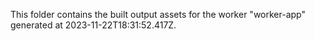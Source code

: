 This folder contains the built output assets for the worker "worker-app" generated at 2023-11-22T18:31:52.417Z.